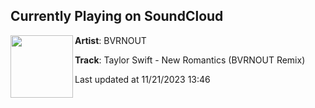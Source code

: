 ## Currently Playing on SoundCloud

[<img align="left" width="100" src="https://i1.sndcdn.com/artworks-UAQS3p74TMSVdXH4-9WFCUA-t500x500.jpg">](https://soundcloud.com/bvrnout/taylor-swift-new-romantics-bvrnout-remix?in=saxurn/sets/toxgiving)

**Artist**: BVRNOUT 

**Track**: Taylor Swift - New Romantics (BVRNOUT Remix)

Last updated at 11/21/2023 13:46

